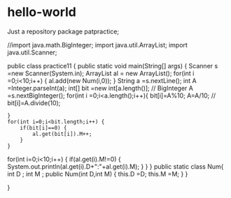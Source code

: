 # hello-world
Just a repository
package patpractice;

//import java.math.BigInteger;
import java.util.ArrayList;
import java.util.Scanner;

public class practice11 {
public static void main(String[] args) {
	Scanner s =new Scanner(System.in);
	ArrayList<Num> al = new ArrayList<Num>();
	for(int i =0;i<10;i++) {
	al.add(new Num(i,0));
	}
	String a =s.nextLine();
	int A =Integer.parseInt(a);
	int[] bit =new int[a.length()];
//	BigInteger A =s.nextBigInteger();
	for(int i =0;i<a.length();i++){
		bit[i]=A%10;
		A=A/10;
//		bit[i]=A.divide(10);
		
	}
	for(int i=0;i<bit.length;i++) {
		if(bit[i]==0) {
			al.get(bit[i]).M++;
		}
	}
	
for(int i=0;i<10;i++) {
	if(al.get(i).M!=0) {
		System.out.println(al.get(i).D+":"+al.get(i).M);
	}
}
}
public static class Num{
	int D ;
	int M ;
	public Num(int D,int M) {
		this.D =D;
		this.M =M;
	}
}

	

}
